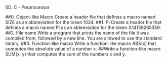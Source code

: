 0D. C - Preprocessor

##0. Object-like Macro
Create a header file that defines a macro named SIZE as an abbreviation for the token 1024.
##1. Pi
Create a header file that defines a macro named PI as an abbreviation for the token 3.14159265359.
##2. File name
Write a program that prints the name of the file it was compiled from, followed by a new line.
You are allowed to use the standard library.
##3. Function-like macro
Write a function-like macro ABS(x) that computes the absolute value of a number x.
##Write a function-like macro SUM(x, y) that computes the sum of the numbers x and y.
